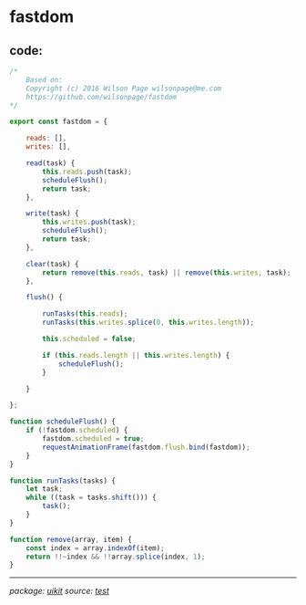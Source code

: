 # fastdom

## code:

~~~javascript
/*
    Based on:
    Copyright (c) 2016 Wilson Page wilsonpage@me.com
    https://github.com/wilsonpage/fastdom
*/

export const fastdom = {

    reads: [],
    writes: [],

    read(task) {
        this.reads.push(task);
        scheduleFlush();
        return task;
    },

    write(task) {
        this.writes.push(task);
        scheduleFlush();
        return task;
    },

    clear(task) {
        return remove(this.reads, task) || remove(this.writes, task);
    },

    flush() {

        runTasks(this.reads);
        runTasks(this.writes.splice(0, this.writes.length));

        this.scheduled = false;

        if (this.reads.length || this.writes.length) {
            scheduleFlush();
        }

    }

};

function scheduleFlush() {
    if (!fastdom.scheduled) {
        fastdom.scheduled = true;
        requestAnimationFrame(fastdom.flush.bind(fastdom));
    }
}

function runTasks(tasks) {
    let task;
    while ((task = tasks.shift())) {
        task();
    }
}

function remove(array, item) {
    const index = array.indexOf(item);
    return !!~index && !!array.splice(index, 1);
}

~~~

* * *

_package: [uikit](uikit.md)_ _source: [test](https://github.com/git+https://github.com/uikit/uikit.git/tree/master/undefined/./src/js/util/fastdom.js)_